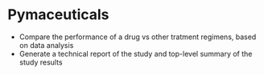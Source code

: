 # Pymaceuticals
* Compare the performance of a drug vs other tratment regimens, based on data analysis
* Generate a technical report of the study and top-level summary of the study results
